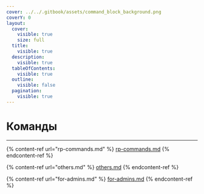 ```yaml
---
cover: ../../.gitbook/assets/command_block_background.png
coverY: 0
layout:
  cover:
    visible: true
    size: full
  title:
    visible: true
  description:
    visible: true
  tableOfContents:
    visible: true
  outline:
    visible: false
  pagination:
    visible: true
---
```


# Команды

***

{% content-ref url="rp-commands.md" %}
[rp-commands.md](rp-commands.md)
{% endcontent-ref %}

{% content-ref url="others.md" %}
[others.md](others.md)
{% endcontent-ref %}

{% content-ref url="for-admins.md" %}
[for-admins.md](for-admins.md)
{% endcontent-ref %}
